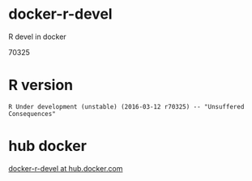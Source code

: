 docker-r-devel
==============

R devel in docker

70325

R version
=========

```
R Under development (unstable) (2016-03-12 r70325) -- "Unsuffered Consequences"
```

hub docker
==========

[docker-r-devel at hub.docker.com](https://hub.docker.com/r/manabuishii/docker-r-devel/)
